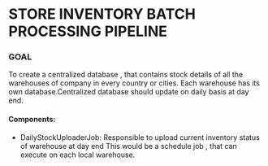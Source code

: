 # STORE INVENTORY BATCH PROCESSING PIPELINE

### GOAL
To create a centralized database , that contains stock details of all the warehouses of company in every country or cities.
Each warehouse has its own database.Centralized database should update on daily basis at day end.

#### Components:

* DailyStockUploaderJob:
  Responsible to upload current inventory status of warehouse at day end
  This would be a schedule job , that can execute on each local warehouse.


